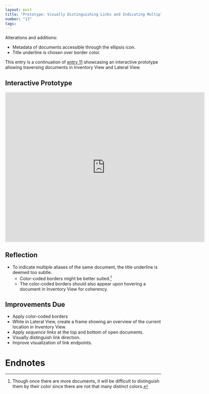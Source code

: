 ```yaml
---
layout: post
title: "Prototype: Visually Distinguishing Links and Indicating Multiple Aliases of the Same Document (Continued)"
number: "13"
tags:
---
```


Alterations and additions:
- Metadata of documents accessible through the ellipsis icon.
- Title underline is chosen over border color.

This entry is a continuation of [entry 11](11) showcasing an interactive prototype allowing traversing documents in Inventory View and Lateral View.

## Interactive Prototype

<iframe style="border: 2px solid rgba(0, 0, 0, 0.1)" width="640" height="480" src="https://framer.com/embed/Round-04--dHgNWv9LinqxHeYEk1er/F_MbbVHe7?highlights=0" allowfullscreen></iframe>

## Reflection

- To indicate multiple aliases of the same document, the title underline is deemed too subtle.
	- Color-coded borders might be better suited.[^color_code_problem]
	- The color-coded borders should also appear upon hovering a document in Inventory View for coherency.

[^color_code_problem]: Though once there are more documents, it will be difficult to distinguish them by their color since there are not that many distinct colors.

## Improvements Due

- Apply color-coded borders
- While in Lateral View, create a frame showing an overview of the current location in Inventory View.
- Apply *sequence links* at the top and bottom of open documents.
- Visually distinguish link direction.
- Improve visualization of link endpoints.

# Endnotes

